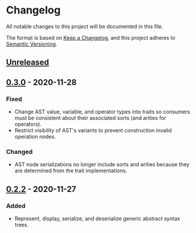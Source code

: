 # Changelog
All notable changes to this project will be documented in this file.

The format is based on [Keep a Changelog](https://keepachangelog.com/en/1.0.0/),
and this project adheres to [Semantic Versioning](https://semver.org/spec/v2.0.0.html).

## [Unreleased]

## [0.3.0] - 2020-11-28
### Fixed
- Change AST value, variable, and operator types into traits so consumers must be consistent about their associated sorts (and arities for operators).
- Restrict visibility of AST's variants to prevent construction invalid operation nodes.

### Changed
- AST node serializations no longer include sorts and arities because they are determined from the trait implementations.

## [0.2.2] - 2020-11-27
### Added
- Represent, display, serialize, and deserialize generic abstract syntax trees.

[Unreleased]: https://github.com/mx00s/mx00s/compare/0.2.2...HEAD
[0.3.0]: https://github.com/mx00s/syntastic/compare/0.2.2...0.3.0
[0.2.2]: https://github.com/mx00s/syntastic/compare/0.1.0...0.2.2
